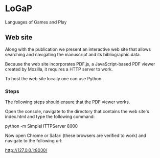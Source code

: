 # LoGaP
Languages of Games and Play

## Web site
Along with the publication we present an interactive web site that allows searching and navigating the manuscript and its bibliographic data.

Because the web site incorporates PDF.js, a JavaScript-based PDF viewer created by Mozilla, it requires a HTTP server to work.

To host the web site locally one can use Python.

### Steps
The following steps should ensure that the PDF viewer works.

Open the console, navigate to the directory that contains the web site's index.html and type the following command:
 
python -m SimpleHTTPServer 8000

Now open Chrome or Safari (these browsers are verified to work) and navigate to the following url:

http://127.0.0.1:8000/

